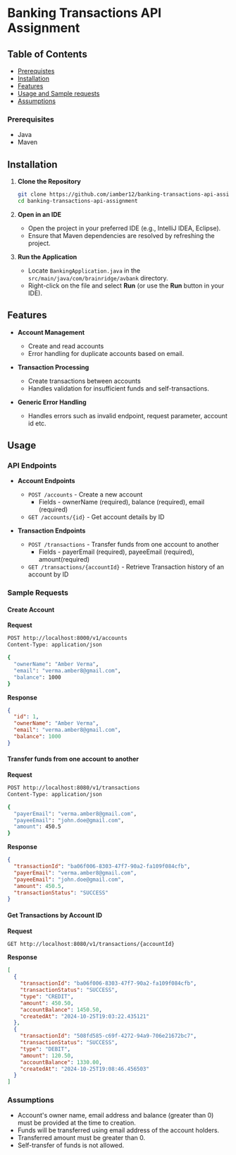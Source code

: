 
# Banking Transactions API Assignment

## Table of Contents
- [Prerequistes](#prerequisites)
- [Installation](#installation)
- [Features](#features)
- [Usage and Sample requests](#usage)
- [Assumptions](#assumptions)

### Prerequisites
- Java
- Maven

## Installation

1. **Clone the Repository**
   ```bash
   git clone https://github.com/iamber12/banking-transactions-api-assignment.git
   cd banking-transactions-api-assignment
   ```

2. **Open in an IDE**
    - Open the project in your preferred IDE (e.g., IntelliJ IDEA, Eclipse).
    - Ensure that Maven dependencies are resolved by refreshing the project.

3. **Run the Application**
    - Locate `BankingApplication.java` in the `src/main/java/com/brainridge/avbank` directory.
    - Right-click on the file and select **Run** (or use the **Run** button in your IDE).

## Features

- **Account Management**
  - Create and read accounts
  - Error handling for duplicate accounts based on email.

- **Transaction Processing**
  - Create transactions between accounts
  - Handles validation for insufficient funds and self-transactions.

- **Generic Error Handling**
  - Handles errors such as invalid endpoint, request parameter, account id etc.

## Usage

### API Endpoints

- **Account Endpoints**
  - `POST /accounts` - Create a new account
     - Fields - ownerName (required), balance (required), email (required)
  - `GET /accounts/{id}` - Get account details by ID

- **Transaction Endpoints**
  - `POST /transactions` - Transfer funds from one account to another
    - Fields - payerEmail (required), payeeEmail (required), amount(required)
  - `GET /transactions/{accountId}` - Retrieve Transaction history of an account by ID

### Sample Requests

#### Create Account

**Request**

```bash
POST http://localhost:8000/v1/accounts
Content-Type: application/json

{
  "ownerName": "Amber Verma",
  "email": "verma.amber8@gmail.com",
  "balance": 1000
}
```

**Response**

```json
{
  "id": 1,
  "ownerName": "Amber Verma",
  "email": "verma.amber8@gmail.com",
  "balance": 1000
}
```

#### Transfer funds from one account to another

**Request**

```bash
POST http://localhost:8080/v1/transactions
Content-Type: application/json

{
  "payerEmail": "verma.amber8@gmail.com",
  "payeeEmail": "john.doe@gmail.com",
  "amount": 450.5
}
```

**Response**

```json
{
  "transactionId": "ba06f006-8303-47f7-90a2-fa109f084cfb",
  "payerEmail": "verma.amber8@gmail.com",
  "payeeEmail": "john.doe@gmail.com",
  "amount": 450.5,
  "transactionStatus": "SUCCESS"
}
```

#### Get Transactions by Account ID

**Request**

```bash
GET http://localhost:8080/v1/transactions/{accountId}
```

**Response**

```json
[
  {
    "transactionId": "ba06f006-8303-47f7-90a2-fa109f084cfb",
    "transactionStatus": "SUCCESS",
    "type": "CREDIT",
    "amount": 450.50,
    "accountBalance": 1450.50,
    "createdAt": "2024-10-25T19:03:22.435121"
  },
  {
    "transactionId": "508fd585-c69f-4272-94a9-706e21672bc7",
    "transactionStatus": "SUCCESS",
    "type": "DEBIT",
    "amount": 120.50,
    "accountBalance": 1330.00,
    "createdAt": "2024-10-25T19:08:46.456503"
  }
]
```

### Assumptions

- Account's owner name, email address and balance (greater than 0) must be provided at the time to creation.
- Funds will be transferred using email address of the account holders.
- Transferred amount must be greater than 0.
- Self-transfer of funds is not allowed.


